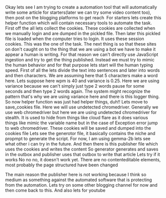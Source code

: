Okay lets see
I am trying to create a automation tool that will automatically write some article for starters(later we can try some video content too), then post on the blogging platforms to get reach 
For starters lets create this helper function which will contain necessary tools to automate the task. First off the all lets collect the cookies. These cookies are collected when we manually login and are dumped in the pickled file. Then later this pickled file is loaded when the computer tries to login. It uses these session cookies. This was the one of the task.
The next thing is so that these sites on don't caught on to the thing that we are using a bot we have to make it appear a human is writing. For that reason we can't directly use JavaScript ingestion and try to get the thing published. Instead we must try to mimic the human behavior and for that purpose lets start will the human typing speed. First of all the lets divide the text into sentences and later into words and then characters. We are assuming here that 5 characters make a word here. Lets suppose here wpm is 40 and variance is 0.25. Here we are using variance because we can't simply just type 2 words pause for some seconds and then type 2 words again. The system might recognize the pattern that's why we are using variance here and there is this logger thing.
So now helper function was just had helper things, duh!! Lets move to save_cookies file. Here we will use undetected chromedriver. Generally we use web chromedriver but here we are using undetected chromedriver for stealth. It is used to hide from things like cloud flare as it does various things like mimic the variable name but in the case of Exception error jump to web chromedriver. These cookies will be saved and dumped into the cookies file
Lets see the generotor file, it basically contains the niche and propmpt to generate the script. For now, I am using gemma-2b lets see what other i can try in the future. And then there is this publisher file which uses the cookies and writes the content 
So generator generates and saves in the outbox and publisher uses that outbox to write that article
Lets try if it works 
No no no, it doesn't work yet. There are no contenteditable elements, most probably the page structured have been changed 





The main reason the publisher here is not working because I think so medium as something against the automated software that is protecting from the automation. Lets try on some other blogging channel for now and then come back to this.
And also lets for youtube


